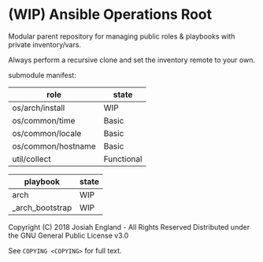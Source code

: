 (WIP) Ansible Operations Root
=============================

Modular parent repository for managing public roles & playbooks with private inventory/vars.

Always perform a recursive clone and set the inventory remote to your own.

submodule manifest:

| role | state |
|------|-------|
| os/arch/install | WIP |
| os/common/time | Basic |
| os/common/locale | Basic |
| os/common/hostname | Basic |
| util/collect | Functional |

| playbook | state |
|----------|-------|
| arch | WIP |
| _arch_bootstrap | WIP |


Copyright (C) 2018 Josiah England - All Rights Reserved
Distributed under the GNU General Public License v3.0

See `COPYING <COPYING>` for full text.
